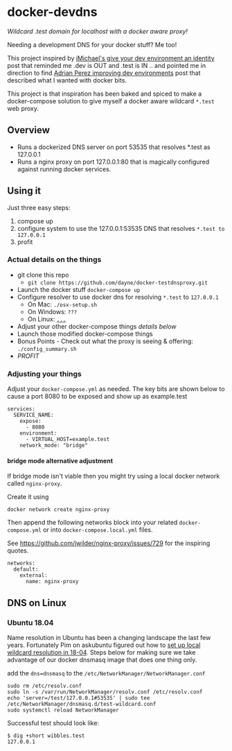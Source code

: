 # docker-devdns

_Wildcard .test domain for localhost with a docker aware proxy!_

Needing a development DNS for your docker stuff? Me too! 

This project inspired by [iMichael's give your dev environment an identity](https://medium.com/@iMichael/give-your-dev-environment-an-identity-490bc25c9dd1) post that reminded me .dev is OUT and .test is IN .. and pointed me in direction to find [Adrian Perez improving dev environments](https://adrianperez.org/improving-dev-environments-all-the-http-things/) post that described what I wanted with docker bits.

This project is that inspiration has been baked and spiced to make a docker-compose solution to give myself a docker aware wildcard `*.test` web proxy.

## Overview

* Runs a dockerized DNS server on port 53535 that resolves \*.test as 127.0.0.1
* Runs a nginx proxy on port 127.0.0.1:80 that is magically configured against
  running docker services.

## Using it
Just three easy steps:

1) compose up
2) configure system to use the 127.0.0.1:53535 DNS that resolves `*.test to 127.0.0.1`
3) profit

### Actual details on the things

* git clone this repo
  * `git clone https://github.com/dayne/docker-testdnsproxy.git`
* Launch the docker stuff `docker-compose up`
* Configure resolver to use docker dns for resolving `*.test` to `127.0.0.1`
  * On Mac:  `./osx-setup.sh` 
  * On Windows: `???`
  * On Linux: [`...`](#dns-on-linux)
* Adjust your other docker-compose things _details below_
* Launch those modified docker-compose things
* Bonus Points - Check out what the proxy is seeing & offering: 
  `./config_summary.sh`
* _PROFIT_

### Adjusting your things

Adjust your `docker-compose.yml` as needed.  The key bits are shown below to
cause a port 8080 to be exposed and show up as example.test

```
services:
  SERVICE_NAME:
    expose:
      - 8080
    environment:
      - VIRTUAL_HOST=example.test
    network_mode: "bridge"
```

#### bridge mode alternative adjustment

If bridge mode isn't viable then you might try using a 
local docker network called `nginx-proxy`.  

Create it using 

`docker network create nginx-proxy`

Then append the following networks block into your related `docker-compose.yml` or into `docker-compose.local.yml` files.

See https://github.com/jwilder/nginx-proxy/issues/729 for the inspiring quotes.

```
networks:
  default:
    external:
      name: nginx-proxy
```

## DNS on Linux

### Ubuntu 18.04

Name resolution in Ubuntu has been a changing landscape the last few years.  Fortunately Pim on askubuntu figured out how to [set up local wildcard resolution in 18-04](https://askubuntu.com/questions/1029882/how-can-i-set-up-local-wildcard-127-0-0-1-domain-resolution-on-18-04). Steps below for making sure we take advantage of our docker dnsmasq image that does one thing only.

add the `dns=dnsmasq` to the `/etc/NetworkManager/NetworkManager.conf`

```
sudo rm /etc/resolv.conf 
sudo ln -s /var/run/NetworkManager/resolv.conf /etc/resolv.conf
echo 'server=/test/127.0.0.1#53535' | sudo tee /etc/NetworkManager/dnsmasq.d/test-wildcard.conf
sudo systemctl reload NetworkManager
```

Successful test should look like:
```
$ dig +short wibbles.test
127.0.0.1
```

